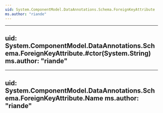 ```yaml
---
uid: System.ComponentModel.DataAnnotations.Schema.ForeignKeyAttribute
ms.author: "riande"
---
```


---
uid: System.ComponentModel.DataAnnotations.Schema.ForeignKeyAttribute.#ctor(System.String)
ms.author: "riande"
---

---
uid: System.ComponentModel.DataAnnotations.Schema.ForeignKeyAttribute.Name
ms.author: "riande"
---

